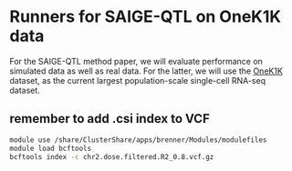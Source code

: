 # Runners for SAIGE-QTL on OneK1K data

For the SAIGE-QTL method paper, we will evaluate performance on simulated data as well as real data.
For the latter, we will use the [OneK1K](https://www.science.org/doi/full/10.1126/science.abf3041) dataset, as the current largest population-scale single-cell RNA-seq dataset.

## remember to add .csi index to VCF

```bash
module use /share/ClusterShare/apps/brenner/Modules/modulefiles
module load bcftools
bcftools index -c chr2.dose.filtered.R2_0.8.vcf.gz
```

